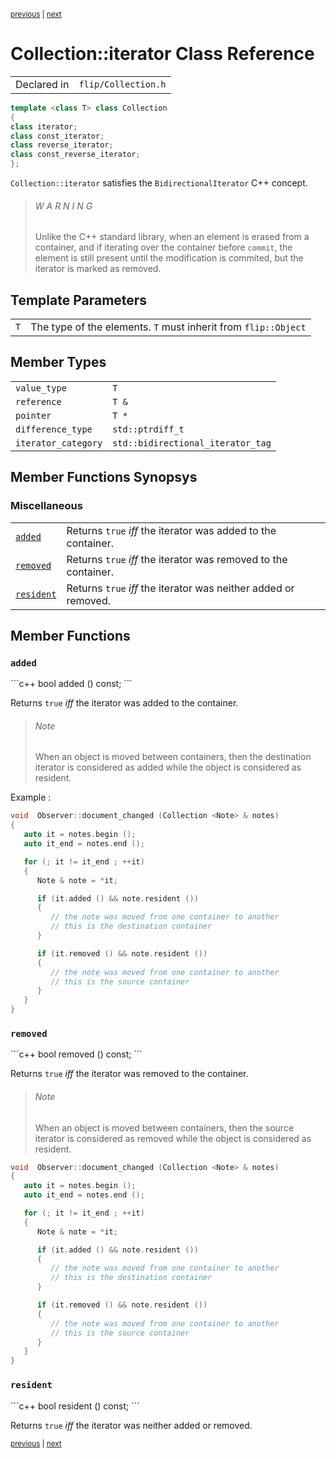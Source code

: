 <p><sup><a href="Collection.md">previous</a> | <a href="collection_iterator.md">next</a></sup></p>

<h1>Collection::iterator Class Reference</h1>

<table><tr><td>Declared in</td><td><code>flip/Collection.h</code></td></tr>
</table>

```c++
template <class T> class Collection
{
class iterator;
class const_iterator;
class reverse_iterator;
class const_reverse_iterator;
};
```

<p><code>Collection::iterator</code> satisfies the <code>BidirectionalIterator</code> C++ concept.</p>

<blockquote><h6>W A R N I N G</h6> Unlike the C++ standard library, when an element is erased from a container, and if iterating over the container before <code>commit</code>, the element is still present until the modification is commited, but the iterator is marked as removed.</blockquote>

<h2>Template Parameters</h2>

<table><tr><td><code>T</code></td><td>The type of the elements. <code>T</code> must inherit from <code>flip::Object</code></td></tr>
</table>

<h2>Member Types</h2>

<table><tr><td><code>value_type</code></td><td><code>T</code></td></tr>
<tr><td><code>reference</code></td><td><code>T &</code></td></tr>
<tr><td><code>pointer</code></td><td><code>T *</code></td></tr>
<tr><td><code>difference_type</code></td><td><code>std::ptrdiff_t</code></td></tr>
<tr><td><code>iterator_category</code></td><td><code>std::bidirectional_iterator_tag</code></td></tr>
</table>

<h2>Member Functions Synopsys</h2>

<h3>Miscellaneous</h3>

<table><tr><td><code><a href="#member-function-added">added</a></code></td><td>Returns <code>true</code> <em>iff</em> the iterator was added to the container.</td></tr>
<tr><td><code><a href="#member-function-removed">removed</a></code></td><td>Returns <code>true</code> <em>iff</em> the iterator was removed to the container.</td></tr>
<tr><td><code><a href="#member-function-resident">resident</a></code></td><td>Returns <code>true</code> <em>iff</em> the iterator was neither added or removed.</td></tr>
</table>

<h2>Member Functions</h2>

<h3 id="member-function-added"><code>added</code></h3>
```c++
bool added () const;
```

<p>Returns <code>true</code> <em>iff</em> the iterator was added to the container.</p>

<blockquote><h6>Note</h6> When an object is moved between containers, then the destination iterator is considered as added while the object is considered as resident.</blockquote>

<p>Example :</p>

```c++
void  Observer::document_changed (Collection <Note> & notes)
{
   auto it = notes.begin ();
   auto it_end = notes.end ();

   for (; it != it_end ; ++it)
   {
      Note & note = *it;

      if (it.added () && note.resident ())
      {
         // the note was moved from one container to another
         // this is the destination container
      }

      if (it.removed () && note.resident ())
      {
         // the note was moved from one container to another
         // this is the source container
      }
   }
}
```

<h3 id="member-function-removed"><code>removed</code></h3>
```c++
bool removed () const;
```

<p>Returns <code>true</code> <em>iff</em> the iterator was removed to the container.</p>

<blockquote><h6>Note</h6> When an object is moved between containers, then the source iterator is considered as removed while the object is considered as resident.</blockquote>

```c++
void  Observer::document_changed (Collection <Note> & notes)
{
   auto it = notes.begin ();
   auto it_end = notes.end ();

   for (; it != it_end ; ++it)
   {
      Note & note = *it;

      if (it.added () && note.resident ())
      {
         // the note was moved from one container to another
         // this is the destination container
      }

      if (it.removed () && note.resident ())
      {
         // the note was moved from one container to another
         // this is the source container
      }
   }
}
```

<h3 id="member-function-resident"><code>resident</code></h3>
```c++
bool resident () const;
```

<p>Returns <code>true</code> <em>iff</em> the iterator was neither added or removed.</p>

<p><sup><a href="Collection.md">previous</a> | <a href="collection_iterator.md">next</a></sup></p>

